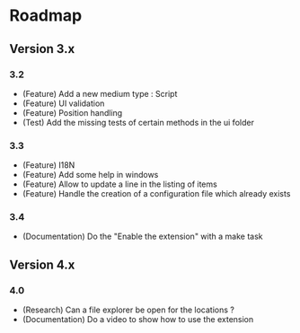 # Roadmap

## Version 3.x

### 3.2

- (Feature) Add a new medium type : Script
- (Feature) UI validation
- (Feature) Position handling
- (Test) Add the missing tests of certain methods in the ui folder

### 3.3

- (Feature) I18N
- (Feature) Add some help in windows
- (Feature) Allow to update a line in the listing of items
- (Feature) Handle the creation of a configuration file which already exists

### 3.4

- (Documentation) Do the "Enable the extension" with a make task

## Version 4.x

### 4.0

- (Research) Can a file explorer be open for the locations ?
- (Documentation) Do a video to show how to use the extension